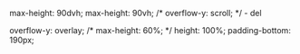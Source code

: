 max-height: 90dvh;
max-height: 90vh;
/* overflow-y: scroll; */ - del



overflow-y: overlay;
/* max-height: 60%; */
height: 100%;
padding-bottom: 190px;
